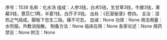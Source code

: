 序号：1538
名称：化水汤
组成：人参3钱，白术5钱，生甘草3钱，牛膝3钱，萆薢3钱，薏苡仁1两，半夏1钱，白芥子3钱。
出处：《石室秘录》卷四。
主治：湿热之气结成，脚板下忽生二指，痛不可忍。
加减：None
功效：None
用法用量：水煎服。外敷消指散。
制备方法：None
临床应用：None
各家论述：None
用药禁忌：None
附注：None
